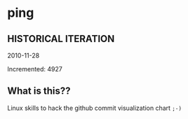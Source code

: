 # ping

## HISTORICAL ITERATION
2010-11-28

Incremented: 4927

## What is this?? 
Linux skills to hack the github commit visualization chart `;-)`
